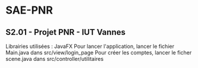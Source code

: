 # SAE-PNR
## S2.01 - Projet PNR - IUT Vannes

Librairies utilisées : JavaFX
Pour lancer l'application, lancer le fichier Main.java dans src/view/login_page
Pour créer les comptes, lancer le ficher scene.java dans src/controller/utilitaires
